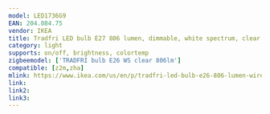 ```yaml
---
model: LED1736G9
EAN: 204.084.75
vendor: IKEA
title: Tradfri LED bulb E27 806 lumen, dimmable, white spectrum, clear
category: light
supports: on/off, brightness, colortemp
zigbeemodel: ['TRADFRI bulb E26 WS clear 806lm']
compatible: [z2m,zha]
mlink: https://www.ikea.com/us/en/p/tradfri-led-bulb-e26-806-lumen-wireless-dimmable-white-spectrum-white-spectrum-globe-clear-20408475/
link: 
link2: 
link3: 
---
```

